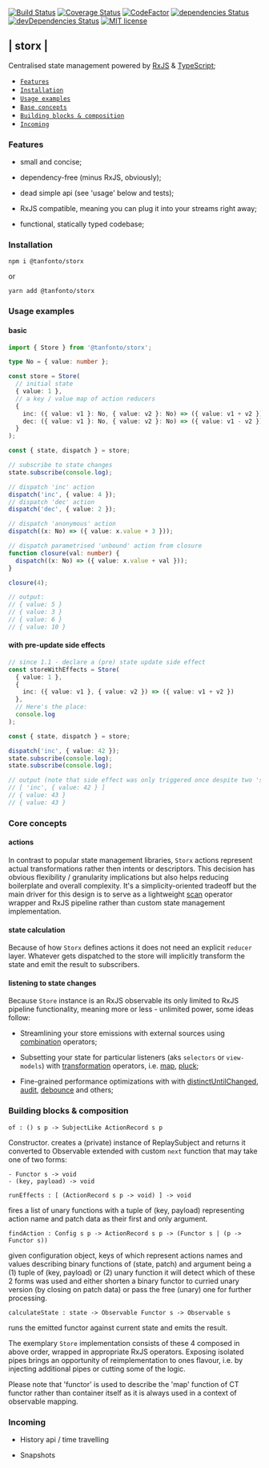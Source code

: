 [![Build
Status](https://travis-ci.org/tanfonto/storx.svg?branch=master)](https://travis-ci.org/tanfonto/storx) [![Coverage Status](https://coveralls.io/repos/github/tanfonto/storx/badge.svg?branch=master)](https://coveralls.io/github/tanfonto/storx?branch=master)
[![CodeFactor](https://www.codefactor.io/repository/github/tanfonto/storx/badge)](https://www.codefactor.io/repository/github/tanfonto/storx)
[![dependencies
Status](https://david-dm.org/tanfonto/storx/status.svg)](https://david-dm.org/tanfonto/storx) [![devDependencies Status](https://david-dm.org/tanfonto/storx/dev-status.svg)](https://david-dm.org/tanfonto/storx?type=dev)
[![MIT
license](https://img.shields.io/badge/License-MIT-blue.svg)](https://lbesson.mit-license.org/)

## | storx |

Centralised state management powered by
[RxJS](https://github.com/ReactiveX/RxJS) &
[TypeScript](https://github.com/Microsoft/TypeScript);

*   [`Features`](#Features)
*   [`Installation`](#Installation)
*   [`Usage examples`](#Usage-examples)
*   [`Base concepts`](#Core-concepts)
*   [`Building blocks & composition`](#Building-blocks-&-composition)
*   [`Incoming`](#Incoming)

### Features

*   small and concise;

*   dependency-free (minus RxJS, obviously);

*   dead simple api (see 'usage' below and tests);

*   RxJS compatible, meaning you can plug it into your streams right
    away;

*   functional, statically typed codebase;

### Installation

```
npm i @tanfonto/storx
```
or

```
yarn add @tanfonto/storx
```

### Usage examples

#### basic

```typescript
import { Store } from '@tanfonto/storx';

type No = { value: number };

const store = Store(
  // initial state
  { value: 1 },
  // a key / value map of action reducers
  {
    inc: ({ value: v1 }: No, { value: v2 }: No) => ({ value: v1 + v2 }),
    dec: ({ value: v1 }: No, { value: v2 }: No) => ({ value: v1 - v2 })
  }
);

const { state, dispatch } = store;

// subscribe to state changes
state.subscribe(console.log);

// dispatch 'inc' action
dispatch('inc', { value: 4 });
// dispatch 'dec' action
dispatch('dec', { value: 2 });

// dispatch 'anonymous' action
dispatch((x: No) => ({ value: x.value + 3 }));

// dispatch parametrised 'unbound' action from closure
function closure(val: number) {
  dispatch((x: No) => ({ value: x.value + val }));
}

closure(4);

// output:
// { value: 5 }
// { value: 3 }
// { value: 6 }
// { value: 10 }
```

#### with pre-update side effects

```typescript
// since 1.1 - declare a (pre) state update side effect
const storeWithEffects = Store(
  { value: 1 },
  {
    inc: ({ value: v1 }, { value: v2 }) => ({ value: v1 + v2 })
  },
  // Here's the place:
  console.log
);

const { state, dispatch } = store;

dispatch('inc', { value: 42 });
state.subscribe(console.log);
state.subscribe(console.log);

// output (note that side effect was only triggered once despite two 'subscribe' registrations):
// [ 'inc', { value: 42 } ]
// { value: 43 }
// { value: 43 }
```

### Core concepts

#### actions

In contrast to popular state management libraries, `Storx` actions
represent actual transformations rather then intents or descriptors.
This decision has obvious flexibility / granularity implications but
also helps reducing boilerplate and overall complexity. It's a
simplicity-oriented tradeoff but the main driver for this design is to
serve as a lightweight
[scan](http://reactivex.io/documentation/operators/scan.html) operator
wrapper and RxJS pipeline rather than custom state management
implementation.

#### state calculation

Because of how `Storx` defines actions it does not need an
explicit `reducer` layer. Whatever gets dispatched to the store will
implicitly transform the state and emit the result to subscribers.

#### listening to state changes

Because `Store` instance is an RxJS observable its only limited to RxJS
pipeline functionality, meaning more or less - unlimited power, some
ideas follow:

*   Streamlining your store emissions with external sources using
[combination](https://www.learnrxjs.io/operators/combination/)
operators;

*   Subsetting your state for particular listeners (aks `selectors` or
`view-models`) with
[transformation](https://www.learnrxjs.io/operators/transformation/)
operators, i.e.
[map](https://www.learnrxjs.io/operators/transformation/map.html),
[pluck](https://www.learnrxjs.io/operators/transformation/pluck.html);

*   Fine-grained performance optimizations with
with
[distinctUntilChanged](https://www.learnrxjs.io/operators/filtering/distinctuntilchanged.html/), [audit](https://www.learnrxjs.io/operators/filtering/audit.html), [debounce](https://www.learnrxjs.io/operators/filtering/debounce.html) and others;  

### Building blocks & composition

`of : () s p -> SubjectLike ActionRecord s p`

Constructor. creates a (private) instance of ReplaySubject and returns
it converted to Observable extended with custom `next` function that may
take one of two forms:

```
- Functor s -> void
- (key, payload) -> void
```

`runEffects : [ (ActionRecord s p -> void) ] -> void`

fires a list of unary functions with a tuple of (key,
payload) representing action name and patch data as their first and only
argument.

```findAction : Config s p -> ActionRecord s p -> (Functor s | (p -> Functor s))```

given configuration object, keys of which represent actions names and
values describing binary functions of (state, patch) and argument being
a (1) tuple of (key, payload) or (2) unary function it will detect which of
these 2 forms was used and either shorten a binary functor to curried
unary version (by closing on patch data) or pass the free (unary) one for
further processing.

`calculateState : state -> Observable Functor s -> Observable s`

runs the emitted functor against current state and emits the result.

The exemplary `Store` implementation consists of these 4 composed in
above order, wrapped in appropriate RxJS operators. Exposing isolated
pipes brings an opportunity of reimplementation to ones flavour, i.e. by
injecting additional pipes or cutting some of the logic.

Please note that 'functor' is used to describe the 'map' function
of CT functor rather than container itself as it is always used in a
context of observable mapping.

### Incoming

*   History api / time travelling

*   Snapshots
